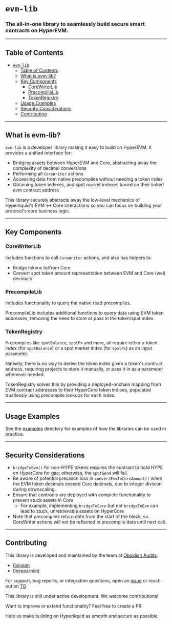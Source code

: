 # `evm-lib`

### **The all-in-one library to seamlessly build secure smart contracts on HyperEVM.**

---

## Table of Contents

- [`evm-lib`](#evm-lib)
  - [Table of Contents](#table-of-contents)
  - [What is evm-lib?](#what-is-evm-lib)
  - [Key Components](#key-components)
    - [CoreWriterLib](#corewriterlib)
    - [PrecompileLib](#precompilelib)
    - [TokenRegistry](#tokenregistry)
  - [Usage Examples](#usage-examples)
  - [Security Considerations](#security-considerations)
  - [Contributing](#contributing)

---

## What is evm-lib?

`evm-lib` is a developer library making it easy to build on HyperEVM. It provides a unified interface for:

* Bridging assets between HyperEVM and Core, abstracting away the complexity of decimal conversions
* Performing all `CoreWriter` actions
* Accessing data from native precompiles without needing a token index
* Obtaining token indexes, and spot market indexes based on their linked evm contract address

This library securely abstracts away the low-level mechanics of Hyperliquid's EVM ↔ Core interactions so you can focus on building your protocol's core business logic.

---

## Key Components

### CoreWriterLib

Includes functions to call `CoreWriter` actions, and also has helpers to:

* Bridge tokens to/from Core
* Convert spot token amount representation between EVM and Core (wei) decimals

### PrecompileLib

Includes functionality to query the native read precompiles. 

PrecompileLib includes additional functions to query data using EVM token addresses, removing the need to store or pass in the token/spot index. 

### TokenRegistry

Precompiles like `spotBalance`, `spotPx` and more, all require either a token index (for `spotBalance`) or a spot market index (for `spotPx`) as an input parameter.

Natively, there is no way to derive the token index given a token's contract address, requiring projects to store it manually, or pass it in as a parameter whenever needed.

TokenRegistry solves this by providing a deployed-onchain mapping from EVM contract addresses to their HyperCore token indices, populated trustlessly using precompile lookups for each index.

---

## Usage Examples

See the [examples](./src/examples/) directory for examples of how the libraries can be used in practice.

---

## Security Considerations

* `bridgeToEvm()` for non-HYPE tokens requires the contract to hold HYPE on HyperCore for gas; otherwise, the `spotSend` will fail.
* Be aware of potential precision loss in `convertEvmToCoreAmount()` when the EVM token decimals exceed Core decimals, due to integer division during downscaling.
* Ensure that contracts are deployed with complete functionality to prevent stuck assets in Core
  * For example, implementing `bridgeToCore` but not `bridgeToEvm` can lead to stuck, unretrievable assets on HyperCore
* Note that precompiles return data from the start of the block, so CoreWriter actions will not be reflected in precompile data until next call.

---

## Contributing
This library is developed and maintained by the team at [Obsidian Audits](https://github.com/ObsidianAudits):

- [0xjuaan](https://github.com/0xjuaan)
- [0xspearmint](https://github.com/0xspearmint)

For support, bug reports, or integration questions, open an [issue](https://github.com/hyperliquid-dev/evm-lib/issues) or reach out on [TG](https://t.me/juan_sec)

This library is still under active development. We welcome contributions!

Want to improve or extend functionality? Feel free to create a PR.

Help us make building on Hyperliquid as smooth and secure as possible.
